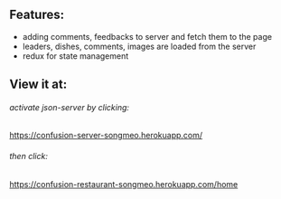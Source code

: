 
## Features:
  * adding comments, feedbacks to server and fetch them to the page
  * leaders, dishes, comments, images are loaded from the server
  * redux for state management

## View it at:
###### activate json-server by clicking:
https://confusion-server-songmeo.herokuapp.com/
###### then click:
https://confusion-restaurant-songmeo.herokuapp.com/home
